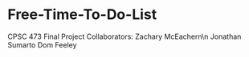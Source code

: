 # Free-Time-To-Do-List

CPSC 473 Final Project
 Collaborators:
  Zachary McEachern\n
  Jonathan Sumarto
  Dom Feeley

